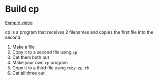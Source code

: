 # Build cp

[Exmple video](http://www.example.com)

cp is a program that receives 2 filenames
and copies the first file into the second.

1. Make a file
2. Copy it to a second file using `cp`
3. Cat them both out
4. Make your own `cp` program
5. Copy it to a third file using `ruby cp.rb`
6. Cat all three out
